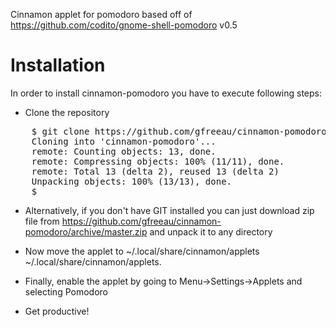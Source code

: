 Cinnamon applet for pomodoro based off of https://github.com/codito/gnome-shell-pomodoro v0.5


Installation
============

In order to install cinnamon-pomodoro you have to execute following steps:
* Clone the repository
<pre>
    $ git clone https://github.com/gfreeau/cinnamon-pomodoro.git
    Cloning into 'cinnamon-pomodoro'...
    remote: Counting objects: 13, done.
    remote: Compressing objects: 100% (11/11), done.
    remote: Total 13 (delta 2), reused 13 (delta 2)
    Unpacking objects: 100% (13/13), done.
    $
</pre>
* Alternatively,  if you don't have GIT installed you can just download zip file from https://github.com/gfreeau/cinnamon-pomodoro/archive/master.zip  and unpack it to any directory

* Now move the applet to ~/.local/share/cinnamon/applets
    ~/.local/share/cinnamon/applets.
* Finally, enable the applet by going to Menu->Settings->Applets and selecting Pomodoro
* Get productive!